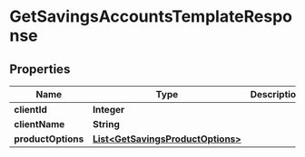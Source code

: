 # GetSavingsAccountsTemplateResponse

## Properties
Name | Type | Description | Notes
------------ | ------------- | ------------- | -------------
**clientId** | **Integer** |  |  [optional]
**clientName** | **String** |  |  [optional]
**productOptions** | [**List&lt;GetSavingsProductOptions&gt;**](GetSavingsProductOptions.md) |  |  [optional]

